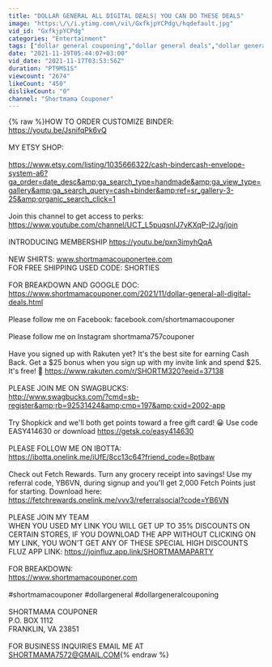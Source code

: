```yaml
---
title: "DOLLAR GENERAL ALL DIGITAL DEALS| YOU CAN DO THESE DEALS"
image: "https:\/\/i.ytimg.com\/vi\/GxfkjpYCPdg\/hqdefault.jpg"
vid_id: "GxfkjpYCPdg"
categories: "Entertainment"
tags: ["dollar general couponing","dollar general deals","dollar general"]
date: "2021-11-19T05:44:07+03:00"
vid_date: "2021-11-17T03:53:56Z"
duration: "PT9M51S"
viewcount: "2674"
likeCount: "450"
dislikeCount: "0"
channel: "Shortmama Couponer"
---
```

{% raw %}HOW TO ORDER CUSTOMIZE BINDER: <a rel="nofollow" target="blank" href="https://youtu.be/JsnifqPk6vQ">https://youtu.be/JsnifqPk6vQ</a><br /><br />MY ETSY SHOP:<br /><br /><a rel="nofollow" target="blank" href="https://www.etsy.com/listing/1035666322/cash-bindercash-envelope-system-a6?ga_order=date_desc&amp;ga_search_type=handmade&amp;ga_view_type=gallery&amp;ga_search_query=cash+binder&amp;ref=sr_gallery-3-25&amp;organic_search_click=1">https://www.etsy.com/listing/1035666322/cash-bindercash-envelope-system-a6?ga_order=date_desc&amp;ga_search_type=handmade&amp;ga_view_type=gallery&amp;ga_search_query=cash+binder&amp;ref=sr_gallery-3-25&amp;organic_search_click=1</a><br /><br />Join this channel to get access to perks:<br /><a rel="nofollow" target="blank" href="https://www.youtube.com/channel/UCT_L5puqsnlJ7yKXqP-I2Jg/join">https://www.youtube.com/channel/UCT_L5puqsnlJ7yKXqP-I2Jg/join</a><br /><br />INTRODUCING MEMBERSHIP <a rel="nofollow" target="blank" href="https://youtu.be/pxn3imyhQqA">https://youtu.be/pxn3imyhQqA</a><br /><br />NEW SHIRTS: www.shortmamacouponertee.com<br />FOR FREE SHIPPING USED CODE: SHORTIES<br /><br />FOR BREAKDOWN AND GOOGLE DOC: <a rel="nofollow" target="blank" href="https://www.shortmamacouponer.com/2021/11/dollar-general-all-digital-deals.html">https://www.shortmamacouponer.com/2021/11/dollar-general-all-digital-deals.html</a><br /><br />Please follow me on Facebook: facebook.com/shortmamacouponer <br /><br />Please follow me on Instagram shortmama757couponer <br /><br />Have you signed up with Rakuten yet? It's the best site for earning Cash Back. Get a $25 bonus when you sign up with my invite link and spend $25. It's free! 🤩 <a rel="nofollow" target="blank" href="https://www.rakuten.com/r/SHORTM320?eeid=37138">https://www.rakuten.com/r/SHORTM320?eeid=37138</a><br /><br />PLEASE JOIN ME ON SWAGBUCKS: <br /><a rel="nofollow" target="blank" href="http://www.swagbucks.com/?cmd=sb-register&amp;rb=92531424&amp;cmp=197&amp;cxid=2002-app">http://www.swagbucks.com/?cmd=sb-register&amp;rb=92531424&amp;cmp=197&amp;cxid=2002-app</a><br /><br />Try Shopkick and we'll both get points toward a free gift card! 😀 Use code EASY414630 or download <a rel="nofollow" target="blank" href="https://getsk.co/easy414630">https://getsk.co/easy414630</a><br /><br />PLEASE FOLLOW ME ON IBOTTA: <br /><a rel="nofollow" target="blank" href="https://ibotta.onelink.me/iUfE/8cc13c64?friend_code=8ptbaw">https://ibotta.onelink.me/iUfE/8cc13c64?friend_code=8ptbaw</a><br /><br />Check out Fetch Rewards. Turn any grocery receipt into savings! Use my referral code, YB6VN, during signup and you'll get 2,000 Fetch Points just for starting. Download here: <a rel="nofollow" target="blank" href="https://fetchrewards.onelink.me/vvv3/referralsocial?code=YB6VN">https://fetchrewards.onelink.me/vvv3/referralsocial?code=YB6VN</a><br /><br />PLEASE JOIN MY TEAM<br />WHEN YOU USED MY LINK YOU WILL GET UP TO 35% DISCOUNTS  ON CERTAIN  STORES, IF YOU  DOWNLOAD THE  APP WITHOUT CLICKING  ON MY LINK, YOU WON'T GET  ANY  OF  THESE  SPECIAL HIGH DISCOUNTS <br />FLUZ APP LINK: <a rel="nofollow" target="blank" href="https://joinfluz.app.link/SHORTMAMAPARTY">https://joinfluz.app.link/SHORTMAMAPARTY</a><br /><br />FOR BREAKDOWN: <br /><a rel="nofollow" target="blank" href="https://www.shortmamacouponer.com">https://www.shortmamacouponer.com</a><br /><br />#shortmamacouponer #dollargeneral #dollargeneralcouponing <br /><br />SHORTMAMA COUPONER <br />P.O. BOX 1112<br />FRANKLIN, VA 23851<br /><br />FOR BUSINESS INQUIRIES EMAIL ME AT SHORTMAMA7572@GMAIL.COM{% endraw %}
